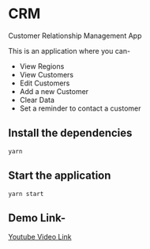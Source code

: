 # CRM
Customer Relationship Management App

This is an application where you can-
* View Regions
* View Customers
* Edit Customers
* Add a new Customer
* Clear Data
* Set a reminder to contact a customer

## Install the dependencies

```
yarn
```

## Start the application

```
yarn start
```

## Demo Link-

[Youtube Video Link](https://youtu.be/E8U9FdDTA2I)
